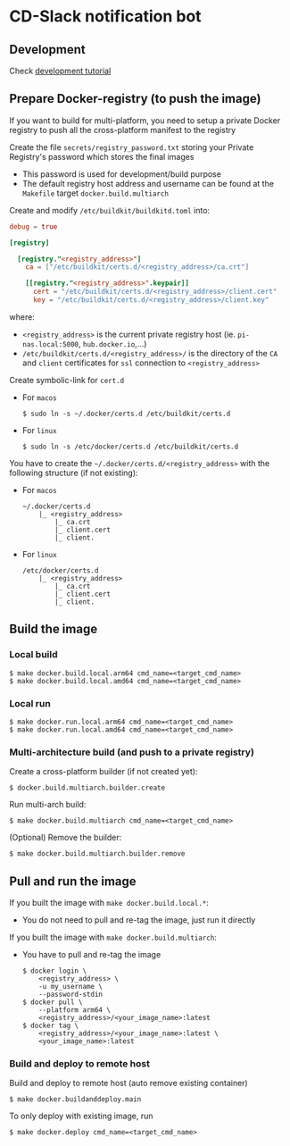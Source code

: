 # CD-Slack notification bot

## Development

Check [development tutorial](./README.dev.md)


## Prepare Docker-registry (to push the image)

If you want to build for multi-platform, you need to setup a private Docker registry to push all the cross-platform manifest to the registry

Create the file `secrets/registry_password.txt` storing your Private Registry's password which stores the final images

- This password is used for development/build purpose
- The default registry host address and username can be found at the `Makefile` target `docker.build.multiarch`

Create and modify `/etc/buildkit/buildkitd.toml` into:
```toml
debug = true

[registry]

  [registry."<registry_address>"]
    ca = ["/etc/buildkit/certs.d/<registry_address>/ca.crt"]

    [[registry."<registry_address>".keypair]]
      cert = "/etc/buildkit/certs.d/<registry_address>/client.cert"
      key = "/etc/buildkit/certs.d/<registry_address>/client.key"
```

where:

- `<registry_address>` is the current private registry host (ie. `pi-nas.local:5000`, `hub.docker.io`,...)
- `/etc/buildkit/certs.d/<registry_address>/` is the directory of the `CA` and `client` certificates for `ssl` connection to `<registry_address>`


Create symbolic-link for `cert.d` 

- For `macos`

    ```shell
    $ sudo ln -s ~/.docker/certs.d /etc/buildkit/certs.d
    ```
- For `linux`

    ```shell
    $ sudo ln -s /etc/docker/certs.d /etc/buildkit/certs.d
    ```

You have to create the `~/.docker/certs.d/<registry_address>` with the following structure (if not existing):

- For `macos`

    ```
    ~/.docker/certs.d
        |_ <registry_address>
            |_ ca.crt
            |_ client.cert
            |_ client.
    ```

- For `linux`

    ```
    /etc/docker/certs.d
        |_ <registry_address>
            |_ ca.crt
            |_ client.cert
            |_ client.
    ```


## Build the image

### Local build

```shell
$ make docker.build.local.arm64 cmd_name=<target_cmd_name>
$ make docker.build.local.amd64 cmd_name=<target_cmd_name>
```

### Local run

```shell
$ make docker.run.local.arm64 cmd_name=<target_cmd_name>
$ make docker.run.local.amd64 cmd_name=<target_cmd_name>
```

### Multi-architecture build (and push to a private registry)

Create a cross-platform builder (if not created yet):
```shell
$ docker.build.multiarch.builder.create
```

Run multi-arch build:
```shell
$ make docker.build.multiarch cmd_name=<target_cmd_name>
```

(Optional) Remove the builder:
```shell
$ make docker.build.multiarch.builder.remove
```

## Pull and run the image

If you built the image with `make docker.build.local.*`:

- You do not need to pull and re-tag the image, just run it directly

If you built the image with `make docker.build.multiarch`:

- You have to pull and re-tag the image

    ```shell
    $ docker login \
        <registry_address> \
        -u my_username \
        --password-stdin
    $ docker pull \
        --platform arm64 \
        <registry_address>/<your_image_name>:latest 
    $ docker tag \
        <registry_address>/<your_image_name>:latest \
        <your_image_name>:latest
    ```

### Build and deploy to remote host

Build and deploy to remote host (auto remove existing container)
```shell
$ make docker.buildanddeploy.main
```

To only deploy with existing image, run
```shell
$ make docker.deploy cmd_name=<target_cmd_name>
```
